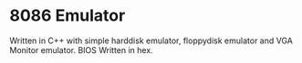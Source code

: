# 8086 Emulator
Written in C++ with simple harddisk emulator, floppydisk emulator and VGA Monitor emulator.
BIOS Written in hex.
